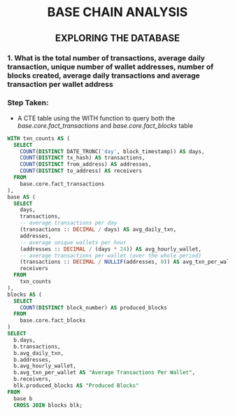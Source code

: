 # <p align="center" style="margin-top: 0px;">  BASE CHAIN ANALYSIS 

## <p align="center"> EXPLORING THE DATABASE

### 1. What is the total number of transactions, average daily transaction, unique number of wallet addresses, number of blocks created, average daily transactions and average transaction per wallet address

### Step Taken:

* A CTE table using the WITH function to query both the _base.core.fact_transactions_ and _base.core.fact_blocks_ table

```sql
WITH txn_counts AS (
  SELECT
    COUNT(DISTINCT DATE_TRUNC('day', block_timestamp)) AS days,
    COUNT(DISTINCT tx_hash) AS transactions,
    COUNT(DISTINCT from_address) AS addresses,
    COUNT(DISTINCT to_address) AS receivers
  FROM
    base.core.fact_transactions
),
base AS (
  SELECT
    days,
    transactions,
    -- average transactions per day
    (transactions :: DECIMAL / days) AS avg_daily_txn,
    addresses,
    -- average unique wallets per hour
    (addresses :: DECIMAL / (days * 24)) AS avg_hourly_wallet,
    -- average transactions per wallet (over the whole period)
    (transactions :: DECIMAL / NULLIF(addresses, 0)) AS avg_txn_per_wallet,
    receivers
  FROM
    txn_counts
),
blocks AS (
  SELECT
    COUNT(DISTINCT block_number) AS produced_blocks
  FROM
    base.core.fact_blocks
)
SELECT
  b.days,
  b.transactions,
  b.avg_daily_txn,
  b.addresses,
  b.avg_hourly_wallet,
  b.avg_txn_per_wallet AS "Average Transactions Per Wallet",
  b.receivers,
  blk.produced_blocks AS "Produced Blocks"
FROM
  base b
  CROSS JOIN blocks blk;
```


